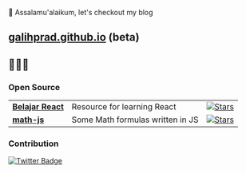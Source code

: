

👋 Assalamu'alaikum, let's checkout my blog
##   [galihprad.github.io](https://galihprad.github.io) (beta)

## 👨🏻‍💻


### Open Source
<table>
<!--   <thead align="center">
<p><img src="https://github-readme-stats.vercel.app/api?username=galihprad&show_icons=true&theme=gotham&locale=en" alt="galihprad" /></p>
    <tr border: none;>
      <td><b>🎁 Projects</b></td>
      <td><b>⭐ Stars</b></td>
    </tr>
  </thead> -->
  <tbody>
    <tr>
      <td><a href="https://github.com/galihprad/belajar-react"><b>Belajar React</b></a></td>
       <td>Resource for learning React</td>
      <td><a href="https://github.com/galihprad/belajar-react"><img alt="Stars" src="https://img.shields.io/github/stars/galihprad/belajar-react?style=flat&labelColor=343b41"/></a></td>
    </tr>
          <tr>
      <td><a href="https://github.com/galihprad/math-js"><b>math-js</b></a></td>
       <td>Some Math formulas written in JS</td>
      <td><a href="https://github.com/galihprad/math-js"><img alt="Stars" src="https://img.shields.io/github/stars/galihprad/math-js?style=flat&labelColor=343b41"/></a></td>
    </tr>
  </tbody>
</table>

### Contribution

[![Twitter Badge](https://img.shields.io/badge/-@gpwisnujati-37474f?style=flat-square&labelColor=37474f&logo=twitter&logoColor=white&link=https://twitter.com/galihwisnujati)](https://twitter.com/gpwisnujati)



